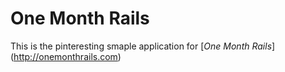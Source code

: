 # One Month Rails

This is the pinteresting smaple application for 
[*One Month Rails*] (http://onemonthrails.com)

